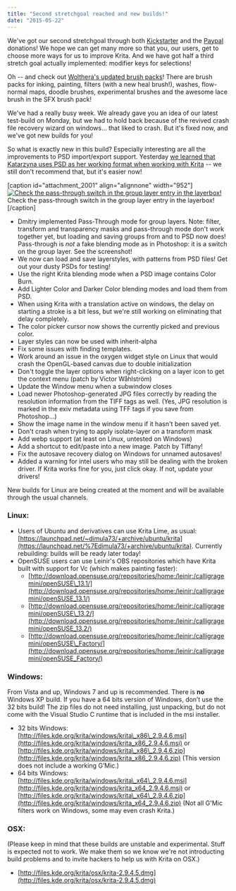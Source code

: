 ```yaml
---
title: "Second stretchgoal reached and new builds!"
date: "2015-05-22"
---
```


We've got our second stretchgoal through both [Kickstarter](https://www.kickstarter.com/projects/krita/krita-free-paint-app-lets-make-it-faster-than-phot) and the [Paypal](https://krita.org/2015-kickstarter/) donations! We hope we can get many more so that you, our users, get to choose more ways for us to improve Krita. And we have got half a third stretch goal actually implemented: modifier keys for selections!

Oh -- and check out [Wolthera's updated brush packs](https://forum.kde.org/viewtopic.php?f=274&t=125125)! There are brush packs for inking, painting, filters (with a new heal brush!), washes, flow-normal maps, doodle brushes, experimental brushes and the awesome lace brush in the SFX brush pack!

We've had a really busy week. We already gave you an idea of our latest test-build on Monday, but we had to hold back because of the revived crash file recovery wizard on windows... that liked to crash. But it's fixed now, and we've got new builds for you!

So what is exactly new in this build? Especially interesting are all the improvements to PSD import/export support. Yesterday [we learned that Katarzyna uses PSD as her working format when working with Krita](/posts/krita-comes-to-discworld/) \-- we still don't recommend that, but it's easier now!

\[caption id="attachment\_2001" align="alignnone" width="952"\][![Check the pass-through switch in the group layer entry in the layerbox!](../images/passthtrough.png)](https://krita.org/wp-content/uploads/2015/05/passthtrough.png) Check the pass-through switch in the group layer entry in the layerbox!\[/caption\]

- Dmitry implemented Pass-Through mode for group layers. Note: filter, transform and transparency masks and pass-through mode don't work together yet, but loading and saving groups from and to PSD now does! Pass-through is _not_ a fake blending mode as in Photoshop: it is a switch on the group layer. See the screenshot!
- We now can load and save layerstyles, with patterns from PSD files! Get out your dusty PSDs for testing!
- Use the right Krita blending mode when a PSD image contains Color Burn.
- Add Lighter Color and Darker Color blending modes and load them from PSD.
- When using Krita with a translation active on windows, the delay on starting a stroke is a bit less, but we're still working on eliminating that delay completely.
- The color picker cursor now shows the currently picked and previous color.
- Layer styles can now be used with inherit-alpha
- Fix some issues with finding templates.
- Work around an issue in the oxygen widget style on Linux that would crash the OpenGL-based canvas due to double initialization
- Don't toggle the layer options when right-clicking on a layer icon to get the context menu (patch by Victor Wåhlström)
- Update the Window menu when a subwindow closes
- Load newer Photoshop-generated JPG files correctly by reading the resolution information from the TIFF tags as well. (Yes, JPG resolution is marked in the exiv metadata using TFF tags if you save from Photoshop...)
- Show the image name in the window menu if it hasn't been saved yet.
- Don't crash when trying to apply isolate-layer on a transform mask
- Add webp support (at least on Linux, untested on Windows)
- Add a shortcut to edit/paste into a new image. Patch by Tiffany!
- Fix the autosave recovery dialog on Windows for unnamed autosaves!
- Added a warning for intel users who may still be dealing with the broken driver. If Krita works fine for you, just click okay. If not, update your drivers!

New builds for Linux are being created at the moment and will be available through the usual channels.

### Linux:

- Users of Ubuntu and derivatives can use Krita Lime, as usual: [https://launchpad.net/~dimula73/+archive/ubuntu/krita](https://launchpad.net/%7Edimula73/+archive/ubuntu/krita). Currently rebuilding: builds will be ready later today!
- OpenSUSE users can use Leinir's OBS repositories which have Krita built with support for Vc (which makes painting faster):
    - [http://download.opensuse.org/repositories/home:/leinir:/calligragemini/openSUSE\_13.1/](http://download.opensuse.org/repositories/home:/leinir:/calligragemini/openSUSE_13.1/)
    - [http://download.opensuse.org/repositories/home:/leinir:/calligragemini/openSUSE\_13.2/](http://download.opensuse.org/repositories/home:/leinir:/calligragemini/openSUSE_13.2/)
    - [http://download.opensuse.org/repositories/home:/leinir:/calligragemini/openSUSE\_Factory/](http://download.opensuse.org/repositories/home:/leinir:/calligragemini/openSUSE_Factory/)

### Windows:

From Vista and up, Windows 7 and up is recommended. There is **no** Windows XP build. If you have a 64 bits version of Windows, don’t use the 32 bits build! The zip files do not need installing, just unpacking, but do not come with the Visual Studio C runtime that is included in the msi installer.

- 32 bits Windows: [http://files.kde.org/krita/windows/krita\_x86\_2.9.4.6.msi](http://files.kde.org/krita/windows/krita_x86_2.9.4.6.msi) or [http://files.kde.org/krita/windows/krita\_x86\_2.9.4.6.zip](http://files.kde.org/krita/windows/krita_x86_2.9.4.6.zip) (This version does not include a working G’Mic.)
- 64 bits Windows: [http://files.kde.org/krita/windows/krita\_x64\_2.9.4.6.msi](http://files.kde.org/krita/windows/krita_x64_2.9.4.6.msi) or [http://files.kde.org/krita/windows/krita\_x64\_2.9.4.6.zip](http://files.kde.org/krita/windows/krita_x64_2.9.4.6.zip) (Not all G'Mic filters work on Windows, some may even crash Krita.)

### OSX:

(Please keep in mind that these builds are unstable and experimental. Stuff is expected not to work. We make them so we know we're not introducting build problems and to invite hackers to help us with Krita on OSX.)

- [http://files.kde.org/krita/osx/krita-2.9.4.5.dmg](http://files.kde.org/krita/osx/krita-2.9.4.5.dmg)
